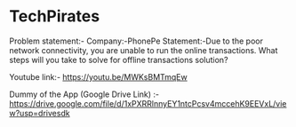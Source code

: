 # TechPirates

Problem statement:- Company:-PhonePe
                    Statement:-Due to the poor network connectivity, you are unable to run the online transactions.
                               What steps will you take to solve for offline transactions solution?


Youtube link:- https://youtu.be/MWKsBMTmqEw

Dummy of the App (Google Drive Link) :- https://drive.google.com/file/d/1xPXRRlnnyEY1ntcPcsv4mccehK9EEVxL/view?usp=drivesdk

